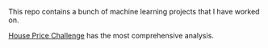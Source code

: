 This repo contains a bunch of machine learning projects that I have
worked on.

[House Price Challenge](house-prices) has the most comprehensive
analysis.